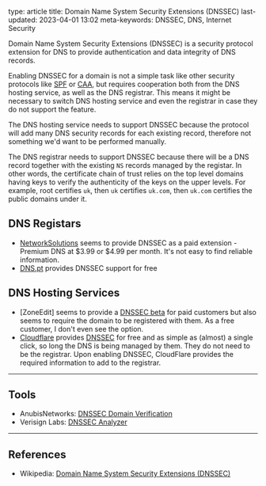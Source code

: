 type: article
title: Domain Name System Security Extensions (DNSSEC)
last-updated: 2023-04-01 13:02
meta-keywords: DNSSEC, DNS, Internet Security

Domain Name System Security Extensions (DNSSEC) is a security protocol extension for DNS to provide authentication and data integrity of DNS records.

Enabling DNSSEC for a domain is not a simple task like other security protocols like [SPF](/email/spf) or [CAA](/security/caa), but requires cooperation both from the DNS hosting service, as well as the DNS registrar. This means it might be necessary to switch DNS hosting service and even the registrar in case they do not support the feature.

The DNS hosting service needs to support DNSSEC because the protocol will add many DNS security records for each existing record, therefore not something we'd want to be performed manually.

The DNS registrar needs to support DNSSEC because there will be a DNS record together with the existing `NS` records managed by the registar. In other words, the certificate chain of trust relies on the top level domains having keys to verify the authenticity of the keys on the upper levels. For example, root certifies `uk`, then `uk` certifies `uk.com`, then `uk.com` certifies the public domains under it.

## DNS Registars
* [NetworkSolutions](https://www.networksolutions.com) seems to provide DNSSEC as a paid extension - Premium DNS at $3.99 or $4.99 per month. It's not easy to find reliable information.
* [DNS.pt](https://www.pt.pt/pt/) provides DNSSEC support for free

## DNS Hosting Services
* [ZoneEdit] seems to provide a [DNSSEC beta](https://support.zoneedit.com/en/knowledgebase/article/dnssec) for paid customers but also seems to require the domain to be registered with them. As a free customer, I don't even see the option.
* [Cloudflare](https://www.cloudflare.com) provides [DNSSEC](https://developers.cloudflare.com/dns/dnssec/) for free and as simple as (almost) a single click, so long the DNS is being managed by them. They do not need to be the registrar. Upon enabling DNSSEC, CloudFlare provides the required information to add to the registrar.

---
## Tools
* AnubisNetworks: [DNSSEC Domain Verification](https://anti.phishing.pt/pt/domain_verify/domain_verification)
* Verisign Labs: [DNSSEC Analyzer](https://dnssec-analyzer.verisignlabs.com/)
---
## References
* Wikipedia: [Domain Name System Security Extensions (DNSSEC)](https://en.wikipedia.org/wiki/Domain_Name_System_Security_Extensions)

